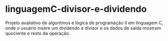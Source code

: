 # linguagemC-divisor-e-dividendo
Projeto avaliativo de algoritmos e lógica de programação II em linguagem C, onde o usuário insere um dividendo e divisor e os dados de saída mostram quociente e resto da operação.
